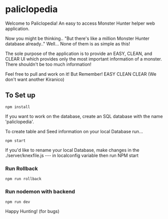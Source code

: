 # paliclopedia
Welcome to Paliclopedia! An easy to access Monster Hunter helper web application. 

Now you might be thinking.. "But there's like a million Monster Hunter database already.." Well... None of them is as simple as this!

The sole purpose of the application is to provide an EASY, CLEAN, and CLEAR UI which provides only the most important information of a monster. There shouldn't be too much information!

Feel free to pull and work on it! But Remember! EASY CLEAN CLEAR (We don't want another Kiranico)

## To Set up
```
npm install
```
If you want to work on the database, create an SQL database with the name 'paliclopedia'.

To create table and Seed information on your local Database run...
```
npm start
```

If you'd like to rename your local Database, make changes in the ./server/knexfile.js  --- in localconfig variable then run NPM start


### Run Rollback
```
npm run rollback
```

### Run nodemon with backend
```
npm run dev
```

Happy Hunting! (for bugs)

